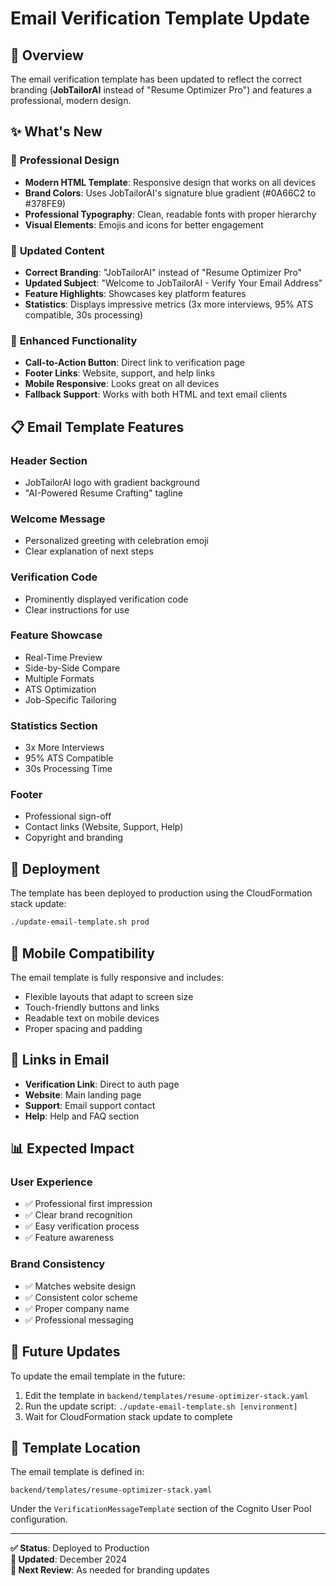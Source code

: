 # Email Verification Template Update

## 📧 Overview

The email verification template has been updated to reflect the correct branding (**JobTailorAI** instead of "Resume Optimizer Pro") and features a professional, modern design.

## ✨ What's New

### 🎨 **Professional Design**
- **Modern HTML Template**: Responsive design that works on all devices
- **Brand Colors**: Uses JobTailorAI's signature blue gradient (#0A66C2 to #378FE9)
- **Professional Typography**: Clean, readable fonts with proper hierarchy
- **Visual Elements**: Emojis and icons for better engagement

### 📝 **Updated Content**
- **Correct Branding**: "JobTailorAI" instead of "Resume Optimizer Pro"
- **Updated Subject**: "Welcome to JobTailorAI - Verify Your Email Address"
- **Feature Highlights**: Showcases key platform features
- **Statistics**: Displays impressive metrics (3x more interviews, 95% ATS compatible, 30s processing)

### 🔧 **Enhanced Functionality**
- **Call-to-Action Button**: Direct link to verification page
- **Footer Links**: Website, support, and help links
- **Mobile Responsive**: Looks great on all devices
- **Fallback Support**: Works with both HTML and text email clients

## 📋 Email Template Features

### **Header Section**
- JobTailorAI logo with gradient background
- "AI-Powered Resume Crafting" tagline

### **Welcome Message**
- Personalized greeting with celebration emoji
- Clear explanation of next steps

### **Verification Code**
- Prominently displayed verification code
- Clear instructions for use

### **Feature Showcase**
- Real-Time Preview
- Side-by-Side Compare
- Multiple Formats
- ATS Optimization
- Job-Specific Tailoring

### **Statistics Section**
- 3x More Interviews
- 95% ATS Compatible
- 30s Processing Time

### **Footer**
- Professional sign-off
- Contact links (Website, Support, Help)
- Copyright and branding

## 🚀 Deployment

The template has been deployed to production using the CloudFormation stack update:

```bash
./update-email-template.sh prod
```

## 📱 Mobile Compatibility

The email template is fully responsive and includes:
- Flexible layouts that adapt to screen size
- Touch-friendly buttons and links
- Readable text on mobile devices
- Proper spacing and padding

## 🔗 Links in Email

- **Verification Link**: Direct to auth page
- **Website**: Main landing page
- **Support**: Email support contact
- **Help**: Help and FAQ section

## 📊 Expected Impact

### **User Experience**
- ✅ Professional first impression
- ✅ Clear brand recognition
- ✅ Easy verification process
- ✅ Feature awareness

### **Brand Consistency**
- ✅ Matches website design
- ✅ Consistent color scheme
- ✅ Proper company name
- ✅ Professional messaging

## 🔄 Future Updates

To update the email template in the future:

1. Edit the template in `backend/templates/resume-optimizer-stack.yaml`
2. Run the update script: `./update-email-template.sh [environment]`
3. Wait for CloudFormation stack update to complete

## 📝 Template Location

The email template is defined in:
```
backend/templates/resume-optimizer-stack.yaml
```

Under the `VerificationMessageTemplate` section of the Cognito User Pool configuration.

---

**✅ Status**: Deployed to Production  
**📅 Updated**: December 2024  
**🔧 Next Review**: As needed for branding updates
